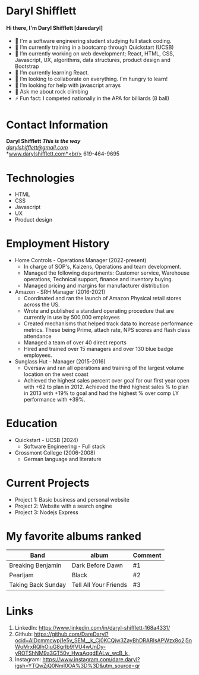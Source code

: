   # Daryl Shifflett
#### Hi there, I'm Daryl Shifflett [daredaryl]
- 👋 I'm a software engineering student studying full stack coding. 
- 🌱 I’m currently training in a bootcamp through Quickstart (UCSB)
- 🔭 I’m currently working on web development; React, HTML, CSS, Javascript, UX, algorithms, data structures, product design and Bootstrap
- 🌱 I’m currently learning React.
- 👯 I’m looking to collaborate on everything. I'm hungry to learn!
- 🤔 I’m looking for help with javascript arrays 
- 💬 Ask me about rock climbing
- ⚡ Fun fact: I competed nationally in the APA for billiards (8 ball)

# Contact Information
**Daryl Shifflett _This is the way_**<br/>
*darylshifflett@gmail.com*<br/>
*www.darylshifflett.com*<br/>
619-464-9695

# Technologies
- HTML
- CSS
- Javascript
- UX
- Product design

# Employment History
* Home Controls - Operations Manager (2022-present)
  * In charge of SOP's, Kaizens, Operations and team development.
  * Managed the following departments: Customer service, Warehouse operations, Technical support, finance and inventory buying.
  * Managed pricing and margins for manufacturer distribution
* Amazon - SRH Manager (2016-2021)
  * Coordinated and ran the launch of Amazon Physical retail stores across the US.
  * Wrote and published a standard operating procedure that are currently in use by 500,000 employees
  * Created mechanisms that helped track data to increase performance metrics. These being Prime, attach rate, NPS scores and flash class attendance
  * Managed a team of over 40 direct reports
  * Hired and trained over 15 managers and over 130 blue badge employees. 
* Sunglass Hut - Manager (2015-2016)
  * Oversaw and ran all operations and training of the largest volume location on the west coast
  * Achieved the highest sales percent over goal for our first year open with +62 to plan in 2012. Achieved the third highest sales % to plan in 2013 with +19% to goal and had the highest % over comp LY performance with +39%.

# Education
* Quickstart - UCSB (2024)
  * Software Engineering - Full stack
* Grossmont College (2006-2008)
  * German language and literature
    
# Current Projects
* Project 1: Basic business and personal website
* Project 2: Website with a search engine
* Project 3: Nodejs Express

   
# My favorite albums ranked
Band | album   | Comment
------|-----|--------
 Breaking Benjamin| Dark Before Dawn | #1
 Pearljam | Black | #2
 Taking Back Sunday | Tell All Your Friends | #3

# Links
1. LinkedIn: https://www.linkedin.com/in/daryl-shifflett-168a4331/
1. Github: https://github.com/DareDaryl?ocid=AIDcmmcwpj1e5v_SEM__k_Cj0KCQjw3ZayBhDRARIsAPWzx8o2j5nWuMrxRQlhOjuG8grIb9fVU4wUnDy-yROTShNM9a3GT50v_HwaAqqdEALw_wcB_k_
1. Instagram: https://www.instagram.com/dare.daryl?igsh=YTQwZjQ0NmI0OA%3D%3D&utm_source=qr

